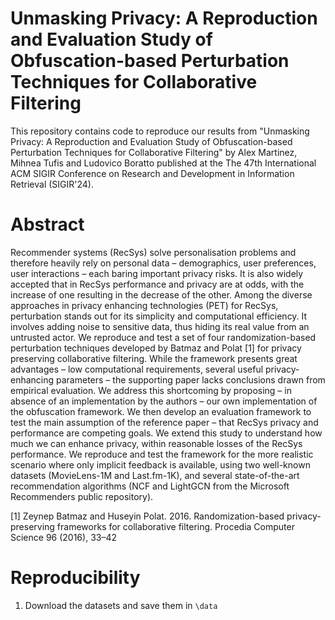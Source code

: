 # Unmasking Privacy: A Reproduction and Evaluation Study of Obfuscation-based Perturbation Techniques for Collaborative Filtering

This repository contains code to reproduce our results from "Unmasking Privacy: A Reproduction and Evaluation Study of Obfuscation-based Perturbation Techniques for Collaborative Filtering" by Alex Martinez, Mihnea Tufis and Ludovico Boratto published at the The 47th International ACM SIGIR Conference on Research and Development in Information Retrieval (SIGIR'24). 

# Abstract

Recommender systems (RecSys) solve personalisation problems and therefore heavily rely on personal data – demographics, user preferences, user interactions – each baring important privacy risks. It is also widely accepted that in RecSys performance and privacy are at odds, with the increase of one resulting in the decrease of the other. Among the diverse approaches in privacy enhancing technologies (PET) for RecSys, perturbation stands out for its simplicity and computational efficiency. It involves adding noise to sensitive data, thus hiding its real value from an untrusted actor. We reproduce and test a set of four randomization-based perturbation techniques developed by Batmaz and Polat [1] for privacy preserving collaborative filtering. While the framework presents great advantages – low computational requirements, several useful privacy-enhancing parameters – the supporting paper lacks conclusions drawn from empirical evaluation. We address this shortcoming by proposing – in absence of an implementation by the authors – our own implementation of the obfuscation framework. We then develop an evaluation framework to test the main assumption of the reference paper – that RecSys privacy and performance are competing goals. We extend this study to understand how much we can enhance privacy, within reasonable losses of the RecSys performance. We reproduce and test the framework for the more realistic scenario where only implicit feedback is available, using two well-known datasets (MovieLens-1M and Last.fm-1K), and several state-of-the-art recommendation algorithms (NCF and LightGCN from the Microsoft Recommenders public repository).

[1] Zeynep Batmaz and Huseyin Polat. 2016. Randomization-based privacy-preserving frameworks for collaborative filtering. Procedia Computer Science 96 (2016), 33–42

# Reproducibility
1. Download the datasets and save them in ```\data```
